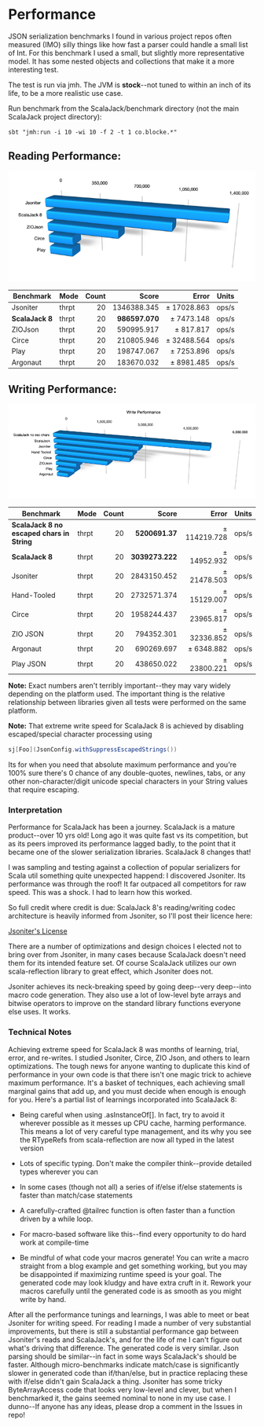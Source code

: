# Performance

JSON serialization benchmarks I found in various project repos often measured (IMO) silly things like how fast a parser could handle a small list of Int.  For this benchmark I used a small, but slightly more representative model.  It has some nested objects and collections that make it a more interesting test.

The test is run via jmh.  The JVM is **stock**--not tuned to within an inch of its life, to be a more realistic 
use case.

Run benchmark from the ScalaJack/benchmark directory (not the main ScalaJack project directory): 
```
sbt "jmh:run -i 10 -wi 10 -f 2 -t 1 co.blocke.*"
```

## Reading Performance:

![image info](./ReadingPerformance.png)

| Benchmark        | Mode  | Count  |           Score |        Error | Units |
|------------------|-------|-------:|----------------:|-------------:|-------|
| Jsoniter         | thrpt |  20    |    1346388.345  |  ± 17028.863 | ops/s |
| **ScalaJack 8**  | thrpt |  20    |   **986597.070**|  ± 7473.148 | ops/s |
| ZIOJson          | thrpt |  20    |     590995.917  |  ±   817.817 | ops/s |
| Circe            | thrpt |  20    |     210805.946  |  ± 32488.564 | ops/s |
| Play             | thrpt |  20    |     198747.067  |  ±  7253.896 | ops/s |
| Argonaut         | thrpt |  20    |     183670.032  |  ±  8981.485 | ops/s |

## Writing Performance:

![image info](./WritingPerformance.png)

| Benchmark        | Mode  | Count  |           Score |        Error | Units |
|------------------|-------|-------:|----------------:|-------------:|-------|
|**ScalaJack 8 no escaped chars in String**   | thrpt |  20    | **5200691.37** |  ± 114219.728 | ops/s |
|**ScalaJack 8**   | thrpt |  20    | **3039273.222** |  ± 14952.932 | ops/s |
| Jsoniter         | thrpt |  20    |     2843150.452 |  ± 21478.503 | ops/s |
| Hand-Tooled      | thrpt |  20    |     2732571.374 |  ± 15129.007 | ops/s |
| Circe            | thrpt |  20    |     1958244.437 |  ± 23965.817 | ops/s |
| ZIO JSON         | thrpt |  20    |      794352.301 |  ± 32336.852 | ops/s |
| Argonaut         | thrpt |  20    |      690269.697 |  ±  6348.882 | ops/s |
| Play JSON        | thrpt |  20    |      438650.022 |  ± 23800.221 | ops/s |

**Note:** Exact numbers aren't terribly important--they may vary widely depending on the platform
used.  The important thing is the relative relationship between libraries given all tests
were performed on the same platform.

**Note:** That extreme write speed for ScalaJack 8 is achieved by disabling escaped/special character
processing using
```scala
sj[Foo](JsonConfig.withSuppressEscapedStrings())
```
Its for when you need that absolute maximum performance and you're 100% sure there's 0 chance of any double-quotes, newlines, tabs, or
any other non-character/digit unicode special characters in your String values that require escaping.

### Interpretation

Performance for ScalaJack has been a journey.  ScalaJack is a mature product--over 10 yrs old!
Long ago it was quite fast vs its competition, but as its peers improved its performance lagged badly, 
to the point that it became one of the slower serialization libraries.  ScalaJack 8 changes that!  

I was sampling and testing against a collection of popular serializers for Scala util
something quite unexpected happend: I discovered Jsoniter.  Its performance was through
the roof!  It far outpaced all competitors for raw speed.  This was a shock.  I had to 
learn how this worked.

So full credit where credit is due:  ScalaJack 8's reading/writing codec architecture 
is heavily informed from Jsoniter, so I'll post their licence here:

[Jsoniter's License](https://github.com/plokhotnyuk/jsoniter-scala/blob/af23cf65a70d48834b8fecb792cc333b23409c6f/LICENSE)

There are a number of optimizations and design choices I elected not to bring over from
Jsoniter, in many cases because ScalaJack doesn't need them for its intended feature set.
Of course ScalaJack utilizes our own scala-reflection library to great effect, which Jsoniter does not.

Jsoniter achieves its neck-breaking speed by going deep--very deep--into macro code
generation.  They also use a lot of low-level byte arrays and bitwise operators 
to improve on the standard library functions everyone else uses.  It works.

### Technical Notes

Achieving extreme speed for ScalaJack 8 was months of learning, trial, error,
and re-writes.  I studied Jsoniter, Circe, ZIO Json, and others to learn optimizations.
The tough news for anyone wanting to duplicate this kind of performance in your own code 
is that there isn't one magic trick to achieve maximum performance.  It's a basket 
of techniques, each achieving small marginal gains that add up, and you must decide when 
enough is enough for you.  Here's a partial list of learnings incorporated into ScalaJack 8:

* Being careful when using .asInstanceOf[]. In fact, try to avoid it wherever possible 
  as it messes up CPU cache, harming performance.  This means a lot of very careful type
  management, and its why you see the RTypeRefs from scala-reflection are now all typed
  in the latest version

* Lots of specific typing.  Don't make the compiler think--provide detailed types wherever 
  you can

* In some cases (though not all) a series of if/else if/else statements is faster than 
  match/case statements

* A carefully-crafted @tailrec function is often faster than a function driven by a 
  while loop.

* For macro-based software like this--find every opportunity to do hard work at 
  compile-time

* Be mindful of what code your macros generate!  You can write a macro straight from 
  a blog example and get something working, but you may be disappointed if maximizing runtime 
  speed is your goal. The generated code may look kludgy and have extra cruft in it. Rework your 
  macros carefully until the generated code is as smooth as you might write by hand.  

After all the performance tunings and learnings, I was able to meet or beat Jsoniter for writing
speed.  For reading I made a number of very substantial improvements, but there is still a 
substantial performance gap between Jsoniter's reads and ScalaJack's, and for the life of me I can't
figure out what's driving that difference.  The generated code is very similar.  Json parsing should
be similar--in fact in some ways ScalaJack's should be faster.  Although micro-benchmarks indicate
match/case is significantly slower in generated code than if/than/else, but in practice replacing 
these with if/else didn't gain ScalaJack a thing.  Jsoniter has some tricky ByteArrayAccess code 
that looks very low-level and clever, but when I benchmarked it, the gains seemed nominal to none 
in my use case.  I dunno--If anyone has any ideas, please drop a comment in the Issues in repo!